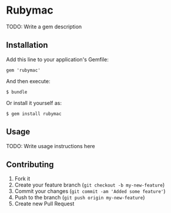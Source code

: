 # Rubymac

TODO: Write a gem description

## Installation

Add this line to your application's Gemfile:

    gem 'rubymac'

And then execute:

    $ bundle

Or install it yourself as:

    $ gem install rubymac

## Usage

TODO: Write usage instructions here

## Contributing

1. Fork it
2. Create your feature branch (`git checkout -b my-new-feature`)
3. Commit your changes (`git commit -am 'Added some feature'`)
4. Push to the branch (`git push origin my-new-feature`)
5. Create new Pull Request
